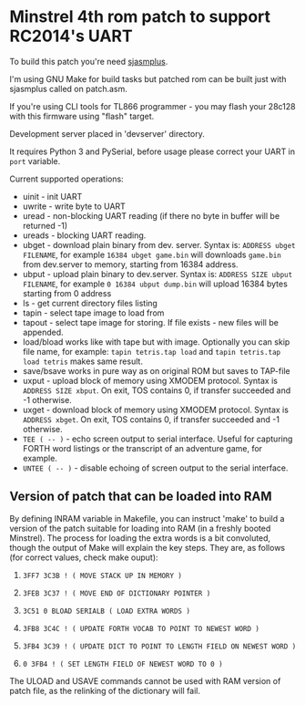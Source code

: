 # Minstrel 4th rom patch to support RC2014's UART

To build this patch you're need [sjasmplus](https://github.com/z00m128/sjasmplus).

I'm using GNU Make for build tasks but patched rom can be built just with sjasmplus called on patch.asm. 

If you're using CLI tools for TL866 programmer - you may flash your 28c128 with this firmware using "flash" target.

Development server placed in 'devserver' directory. 

It requires Python 3 and PySerial, before usage please correct your UART in `port` variable.

Current supported operations:
 * uinit - init UART
 * uwrite - write byte to UART
 * uread - non-blocking UART reading (if there no byte in buffer will be returned -1)
 * ureads - blocking UART reading.
 * ubget - download plain binary from dev. server. Syntax is: `ADDRESS ubget FILENAME`, for example `16384 ubget game.bin` will downloads `game.bin` from dev.server to memory, starting from 16384 address.
 * ubput - upload plain binary to dev.server. Syntax is: `ADDRESS SIZE ubput FILENAME`, for example `0 16384 ubput dump.bin` will upload 16384 bytes starting from 0 address  
 * ls - get current directory files listing
 * tapin - select tape image to load from
 * tapout - select tape image for storing. If file exists - new files will be appended.
 * load/bload works like with tape but with image. Optionally you can skip file name, for example: `tapin tetris.tap load` and `tapin tetris.tap load tetris` makes same result.
 * save/bsave works in pure way as on original ROM but saves to TAP-file
 * uxput - upload block of memory using XMODEM protocol. Syntax is `ADDRESS SIZE xbput`. On exit, TOS contains 0, if transfer succeeded and -1 otherwise.
 * uxget - download block of memory using XMODEM protocol. Syntax is `ADDRESS xbget`. On exit, TOS contains 0, if transfer succeeded and -1 otherwise.
 * `TEE ( -- )` - echo screen output to serial interface. Useful for capturing FORTH word listings or the transcript of an adventure game, for example.
 * `UNTEE ( -- )` - disable echoing of screen output to the serial interface.

## Version of patch that can be loaded into RAM

By defining INRAM variable in Makefile, you can instruct 'make' to build a version of the patch suitable for loading into RAM (in a freshly booted Minstrel). The process for loading the extra words is a bit convoluted, though the output of Make will explain the key steps. They are, as follows (for correct values, check make ouput):

1. `3FF7 3C3B ! ( MOVE STACK UP IN MEMORY ) `

2. `3FEB 3C37 ! ( MOVE END OF DICTIONARY POINTER ) `

3. `3C51 0 BLOAD SERIALB ( LOAD EXTRA WORDS )`

4. `3FB8 3C4C ! ( UPDATE FORTH VOCAB TO POINT TO NEWEST WORD ) `

5. `3FB4 3C39 ! ( UPDATE DICT TO POINT TO LENGTH FIELD ON NEWEST WORD ) `

6. `0 3FB4 ! ( SET LENGTH FIELD OF NEWEST WORD TO 0 )`

The ULOAD and USAVE commands cannot be used with RAM version of patch file, as the relinking of the dictionary will fail.
